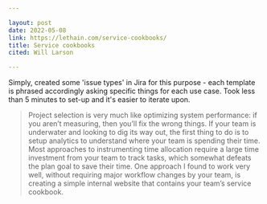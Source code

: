 ```yaml
---

layout: post
date: 2022-05-08
link: https://lethain.com/service-cookbooks/
title: Service cookbooks
cited: Will Larson

---
```


Simply, created some 'issue types' in Jira for this purpose - each template is phrased accordingly asking specific things for each use case.  Took less than 5 minutes to set-up and it's easier to iterate upon. 

> Project selection is very much like optimizing system performance: if you aren’t measuring, then you’ll fix the wrong things. If your team is underwater and looking to dig its way out, the first thing to do is to setup analytics to understand where your team is spending their time.
> Most approaches to instrumenting time allocation require a large time investment from your team to track tasks, which somewhat defeats the plan goal to save their time. One approach I found to work very well, without requiring major workflow changes by your team, is creating a simple internal website that contains your team’s service cookbook.